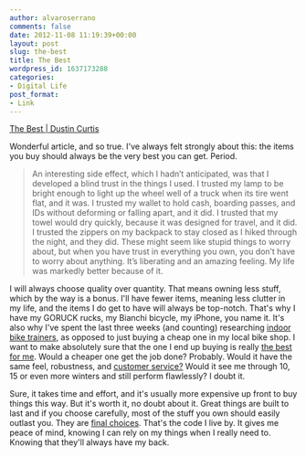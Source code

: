 ```yaml
---
author: alvaroserrano
comments: false
date: 2012-11-08 11:19:39+00:00
layout: post
slug: the-best
title: The Best
wordpress_id: 1637173288
categories:
- Digital Life
post_format:
- Link
---
```


[The Best | Dustin Curtis](http://dcurt.is/the-best)

Wonderful article, and so true. I've always felt strongly about this: the items you buy should always be the very best you can get. Period.



<blockquote>An interesting side effect, which I hadn’t anticipated, was that I developed a blind trust in the things I used. I trusted my lamp to be bright enough to light up the wheel well of a truck when its tire went flat, and it was. I trusted my wallet to hold cash, boarding passes, and IDs without deforming or falling apart, and it did. I trusted that my towel would dry quickly, because it was designed for travel, and it did. I trusted the zippers on my backpack to stay closed as I hiked through the night, and they did. These might seem like stupid things to worry about, but when you have trust in everything you own, you don’t have to worry about anything. It’s liberating and an amazing feeling. My life was markedly better because of it.</blockquote>



I will always choose quality over quantity. That means owning less stuff, which by the way is a bonus. I'll have fewer items, meaning less clutter in my life, and the items I do get to have will always be top-notch. That's why I have my GORUCK rucks, my Bianchi bicycle, my iPhone, you name it. It's also why I've spent the last three weeks (and counting) researching [indoor bike trainers](http://www.bikeforums.net/showthread.php/222654-Kurt-Kinetic-Road-Machine-vs-1UP-Trainer-Review), as opposed to just buying a cheap one in my local bike shop. I want to make absolutely sure that the one I end up buying is really [the best for me](http://www.kurtkinetic.com/road-machine-p-198-l-en.html). Would a cheaper one get the job done? Probably. Would it have the same feel, robustness, and [customer service?](http://www.kurtkinetic.com/lifetime_warranty.php) Would it see me through 10, 15 or even more winters and still perform flawlessly? I doubt it.

Sure, it takes time and effort, and it's usually more expensive up front to buy things this way. But it's worth it, no doubt about it. Great things are built to last and if you choose carefully, most of the stuff you own should easily outlast you. They are [final choices](http://patrickrhone.com/2010/11/05/final-choices/). That's the code I live by. It gives me peace of mind, knowing I can rely on my things when I really need to. Knowing that they'll always have my back.
